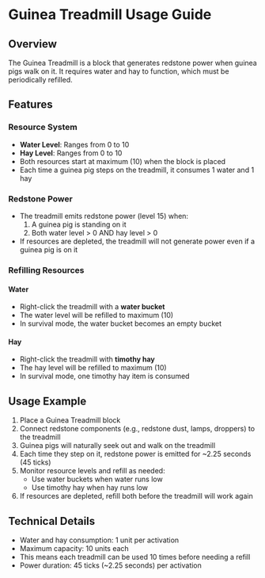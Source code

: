 # Guinea Treadmill Usage Guide

## Overview
The Guinea Treadmill is a block that generates redstone power when guinea pigs walk on it. It requires water and hay to function, which must be periodically refilled.

## Features

### Resource System
- **Water Level**: Ranges from 0 to 10
- **Hay Level**: Ranges from 0 to 10
- Both resources start at maximum (10) when the block is placed
- Each time a guinea pig steps on the treadmill, it consumes 1 water and 1 hay

### Redstone Power
- The treadmill emits redstone power (level 15) when:
  1. A guinea pig is standing on it
  2. Both water level > 0 AND hay level > 0
- If resources are depleted, the treadmill will not generate power even if a guinea pig is on it

### Refilling Resources

#### Water
- Right-click the treadmill with a **water bucket**
- The water level will be refilled to maximum (10)
- In survival mode, the water bucket becomes an empty bucket

#### Hay
- Right-click the treadmill with **timothy hay**
- The hay level will be refilled to maximum (10)
- In survival mode, one timothy hay item is consumed

## Usage Example

1. Place a Guinea Treadmill block
2. Connect redstone components (e.g., redstone dust, lamps, droppers) to the treadmill
3. Guinea pigs will naturally seek out and walk on the treadmill
4. Each time they step on it, redstone power is emitted for ~2.25 seconds (45 ticks)
5. Monitor resource levels and refill as needed:
   - Use water buckets when water runs low
   - Use timothy hay when hay runs low
6. If resources are depleted, refill both before the treadmill will work again

## Technical Details
- Water and hay consumption: 1 unit per activation
- Maximum capacity: 10 units each
- This means each treadmill can be used 10 times before needing a refill
- Power duration: 45 ticks (~2.25 seconds) per activation
